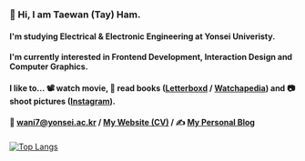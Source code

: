  

<!--
**wani-ham/wani-ham** is a ✨ _special_ ✨ repository because its `README.md` (this file) appears on your GitHub profile.

Here are some ideas to get you started:

- 🔭 I’m currently working on ...
- 🌱 I’m currently learning ...
- 👯 I’m looking to collaborate on ...
- 🤔 I’m looking for help with ...
- 💬 Ask me about ...
- 📫 How to reach me: ...
- 😄 Pronouns: ...
- ⚡ Fun fact: ...
-->

### 👋 Hi, I am Taewan (Tay) Ham.
#### I'm studying Electrical & Electronic Engineering at Yonsei Univeristy.
#### I'm currently interested in Frontend Development, Interaction Design and Computer Graphics.
#### I like to... 📽️ watch movie, 📖 read books ([Letterboxd](https://boxd.it/4hKpH) / [Watchapedia](https://pedia.watcha.com/ko-KR/users/djaxbrE98AxLw)) and 📷 shoot pictures ([Instagram](https://www.instagram.com/wanipic/)). 
#### 📧 wani7@yonsei.ac.kr / [My Website (CV)](https://wani-ham.github.io/) / ✍️ [My Personal Blog](https://blog.naver.com/waniham)
####
[![Top Langs](https://github-readme-stats.vercel.app/api/top-langs/?username=wani-ham&layout=compact)](https://github.com/anuraghazra/github-readme-stats)
